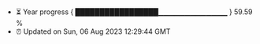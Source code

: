 - ⏳ Year progress { █████████████████▁▁▁▁▁▁▁▁▁▁▁▁▁ } 59.59 %
- ⏰ Updated on Sun, 06 Aug 2023 12:29:44 GMT

